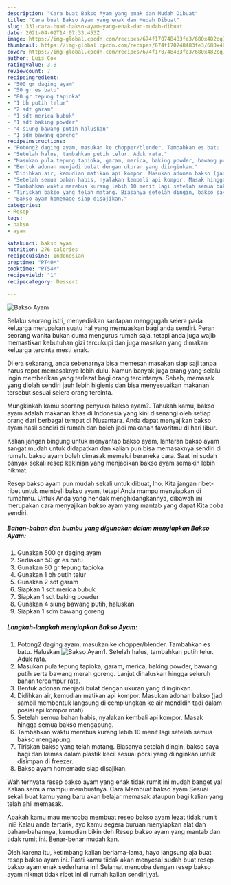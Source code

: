 ```yaml
---
description: "Cara buat Bakso Ayam yang enak dan Mudah Dibuat"
title: "Cara buat Bakso Ayam yang enak dan Mudah Dibuat"
slug: 331-cara-buat-bakso-ayam-yang-enak-dan-mudah-dibuat
date: 2021-04-02T14:07:33.453Z
image: https://img-global.cpcdn.com/recipes/674f170748483fe3/680x482cq70/bakso-ayam-foto-resep-utama.jpg
thumbnail: https://img-global.cpcdn.com/recipes/674f170748483fe3/680x482cq70/bakso-ayam-foto-resep-utama.jpg
cover: https://img-global.cpcdn.com/recipes/674f170748483fe3/680x482cq70/bakso-ayam-foto-resep-utama.jpg
author: Luis Cox
ratingvalue: 3.8
reviewcount: 7
recipeingredient:
- "500 gr daging ayam"
- "50 gr es batu"
- "80 gr tepung tapioka"
- "1 bh putih telur"
- "2 sdt garam"
- "1 sdt merica bubuk"
- "1 sdt baking powder"
- "4 siung bawang putih haluskan"
- "1 sdm bawang goreng"
recipeinstructions:
- "Potong2 daging ayam, masukan ke chopper/blender. Tambahkan es batu. Haluskan"
- "Setelah halus, tambahkan putih telur. Aduk rata."
- "Masukan pula tepung tapioka, garam, merica, baking powder, bawang putih serta bawang merah goreng. Lanjut dihaluskan hingga seluruh bahan tercampur rata."
- "Bentuk adonan menjadi bulat dengan ukuran yang diinginkan."
- "Didihkan air, kemudian matikan api kompor. Masukan adonan bakso (jadi sambil membentuk langsung di cemplungkan ke air mendidih tadi dalam posisi api kompor mati)"
- "Setelah semua bahan habis, nyalakan kembali api kompor. Masak hingga semua bakso mengapung."
- "Tambahkan waktu merebus kurang lebih 10 menit lagi setelah semua bakso mengapung."
- "Tiriskan bakso yang telah matang. Biasanya setelah dingin, bakso saya bagi dan kemas dalam plastik kecil sesuai porsi yang diinginkan untuk disimpan di freezer."
- "Bakso ayam homemade siap disajikan."
categories:
- Resep
tags:
- bakso
- ayam

katakunci: bakso ayam 
nutrition: 276 calories
recipecuisine: Indonesian
preptime: "PT40M"
cooktime: "PT54M"
recipeyield: "1"
recipecategory: Dessert

---
```



![Bakso Ayam](https://img-global.cpcdn.com/recipes/674f170748483fe3/680x482cq70/bakso-ayam-foto-resep-utama.jpg)

Selaku seorang istri, menyediakan santapan menggugah selera pada keluarga merupakan suatu hal yang memuaskan bagi anda sendiri. Peran seorang  wanita bukan cuma mengurus rumah saja, tetapi anda juga wajib memastikan kebutuhan gizi tercukupi dan juga masakan yang dimakan keluarga tercinta mesti enak.

Di era  sekarang, anda sebenarnya bisa memesan masakan siap saji tanpa harus repot memasaknya lebih dulu. Namun banyak juga orang yang selalu ingin memberikan yang terlezat bagi orang tercintanya. Sebab, memasak yang diolah sendiri jauh lebih higienis dan bisa menyesuaikan makanan tersebut sesuai selera orang tercinta. 



Mungkinkah kamu seorang penyuka bakso ayam?. Tahukah kamu, bakso ayam adalah makanan khas di Indonesia yang kini disenangi oleh setiap orang dari berbagai tempat di Nusantara. Anda dapat menyajikan bakso ayam hasil sendiri di rumah dan boleh jadi makanan favoritmu di hari libur.

Kalian jangan bingung untuk menyantap bakso ayam, lantaran bakso ayam sangat mudah untuk didapatkan dan kalian pun bisa memasaknya sendiri di rumah. bakso ayam boleh dimasak memalui beraneka cara. Saat ini sudah banyak sekali resep kekinian yang menjadikan bakso ayam semakin lebih nikmat.

Resep bakso ayam pun mudah sekali untuk dibuat, lho. Kita jangan ribet-ribet untuk membeli bakso ayam, tetapi Anda mampu menyiapkan di rumahmu. Untuk Anda yang hendak menghidangkannya, dibawah ini merupakan cara menyajikan bakso ayam yang mantab yang dapat Kita coba sendiri.

<!--inarticleads1-->

##### Bahan-bahan dan bumbu yang digunakan dalam menyiapkan Bakso Ayam:

1. Gunakan 500 gr daging ayam
1. Sediakan 50 gr es batu
1. Gunakan 80 gr tepung tapioka
1. Gunakan 1 bh putih telur
1. Gunakan 2 sdt garam
1. Siapkan 1 sdt merica bubuk
1. Siapkan 1 sdt baking powder
1. Gunakan 4 siung bawang putih, haluskan
1. Siapkan 1 sdm bawang goreng




<!--inarticleads2-->

##### Langkah-langkah menyiapkan Bakso Ayam:

1. Potong2 daging ayam, masukan ke chopper/blender. Tambahkan es batu. Haluskan
<img src="https://img-global.cpcdn.com/steps/1e611c06f1d17114/160x128cq70/bakso-ayam-langkah-memasak-1-foto.jpg" alt="Bakso Ayam">1. Setelah halus, tambahkan putih telur. Aduk rata.
1. Masukan pula tepung tapioka, garam, merica, baking powder, bawang putih serta bawang merah goreng. Lanjut dihaluskan hingga seluruh bahan tercampur rata.
1. Bentuk adonan menjadi bulat dengan ukuran yang diinginkan.
1. Didihkan air, kemudian matikan api kompor. Masukan adonan bakso (jadi sambil membentuk langsung di cemplungkan ke air mendidih tadi dalam posisi api kompor mati)
1. Setelah semua bahan habis, nyalakan kembali api kompor. Masak hingga semua bakso mengapung.
1. Tambahkan waktu merebus kurang lebih 10 menit lagi setelah semua bakso mengapung.
1. Tiriskan bakso yang telah matang. Biasanya setelah dingin, bakso saya bagi dan kemas dalam plastik kecil sesuai porsi yang diinginkan untuk disimpan di freezer.
1. Bakso ayam homemade siap disajikan.




Wah ternyata resep bakso ayam yang enak tidak rumit ini mudah banget ya! Kalian semua mampu membuatnya. Cara Membuat bakso ayam Sesuai sekali buat kamu yang baru akan belajar memasak ataupun bagi kalian yang telah ahli memasak.

Apakah kamu mau mencoba membuat resep bakso ayam lezat tidak rumit ini? Kalau anda tertarik, ayo kamu segera buruan menyiapkan alat dan bahan-bahannya, kemudian bikin deh Resep bakso ayam yang mantab dan tidak rumit ini. Benar-benar mudah kan. 

Oleh karena itu, ketimbang kalian berlama-lama, hayo langsung aja buat resep bakso ayam ini. Pasti kamu tiidak akan menyesal sudah buat resep bakso ayam enak sederhana ini! Selamat mencoba dengan resep bakso ayam nikmat tidak ribet ini di rumah kalian sendiri,ya!.

